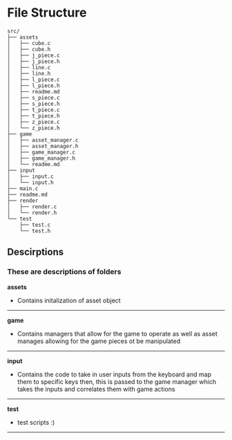 # File Structure
```
src/
├── assets
│   ├── cube.c
│   ├── cube.h
│   ├── j_piece.c
│   ├── j_piece.h
│   ├── line.c
│   ├── line.h
│   ├── l_piece.c
│   ├── l_piece.h
│   ├── readme.md
│   ├── s_piece.c
│   ├── s_piece.h
│   ├── t_piece.c
│   ├── t_piece.h
│   ├── z_piece.c
│   └── z_piece.h
├── game
│   ├── asset_manager.c
│   ├── asset_manager.h
│   ├── game_manager.c
│   ├── game_manager.h
│   └── readme.md
├── input
│   ├── input.c
│   └── input.h
├── main.c
├── readme.md
├── render
│   ├── render.c
│   └── render.h
└── test
    ├── test.c
    └── test.h
```

## Descirptions

### These are descriptions of folders

**assets**
* Contains initalization of asset object
---
**game**

* Contains managers that allow for the game to operate as well as asset manages allowing for the game pieces ot be manipulated
---
**input**
* Contains the code to take in user inputs from the keyboard and map them to specific keys then, this is passed to the game manager which takes the inputs and correlates them with game actions
---
**test**
* test scripts :)

___